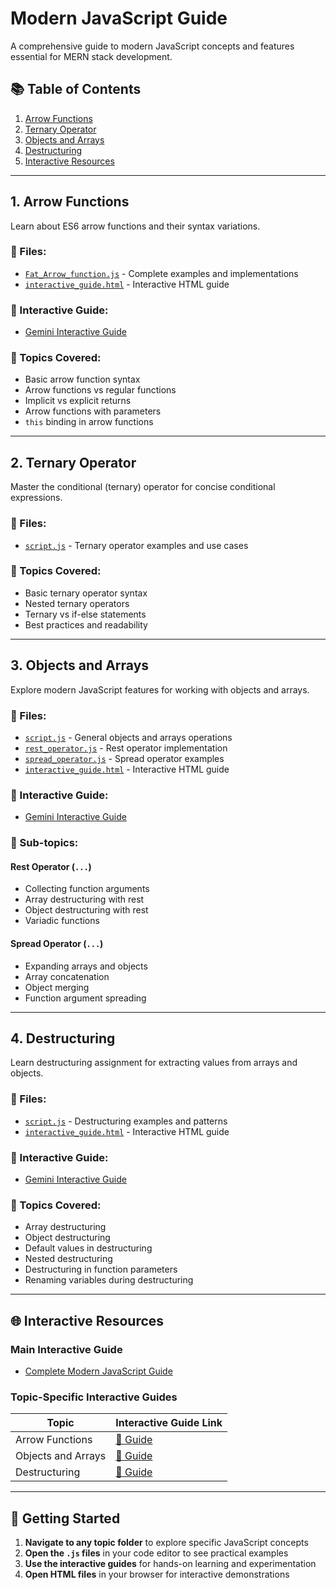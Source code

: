 # Modern JavaScript Guide

A comprehensive guide to modern JavaScript concepts and features essential for MERN stack development.

## 📚 Table of Contents

1. [Arrow Functions](#1-arrow-functions)
2. [Ternary Operator](#2-ternary-operator)
3. [Objects and Arrays](#3-objects-and-arrays)
4. [Destructuring](#4-destructuring)
5. [Interactive Resources](#interactive-resources)

---

## 1. Arrow Functions

Learn about ES6 arrow functions and their syntax variations.

### 📂 Files:
- [`Fat_Arrow_function.js`](01.Arrow%20Function/Fat_Arrow_function.js) - Complete examples and implementations
- [`interactive_guide.html`](01.Arrow%20Function/interactive_guide.html) - Interactive HTML guide

### 🔗 Interactive Guide:
- [Gemini Interactive Guide](https://g.co/gemini/share/6228ded6f806)

### 📖 Topics Covered:
- Basic arrow function syntax
- Arrow functions vs regular functions
- Implicit vs explicit returns
- Arrow functions with parameters
- `this` binding in arrow functions

---

## 2. Ternary Operator

Master the conditional (ternary) operator for concise conditional expressions.

### 📂 Files:
- [`script.js`](02.Ternary%20operator/script.js) - Ternary operator examples and use cases

### 📖 Topics Covered:
- Basic ternary operator syntax
- Nested ternary operators
- Ternary vs if-else statements
- Best practices and readability

---

## 3. Objects and Arrays

Explore modern JavaScript features for working with objects and arrays.

### 📂 Files:
- [`script.js`](03.%20Objects%20and%20Arrays/script.js) - General objects and arrays operations
- [`rest_operator.js`](03.%20Objects%20and%20Arrays/rest_operator.js) - Rest operator implementation
- [`spread_operator.js`](03.%20Objects%20and%20Arrays/spread_operator.js) - Spread operator examples
- [`interactive_guide.html`](03.%20Objects%20and%20Arrays/interactive_guide.html) - Interactive HTML guide

### 🔗 Interactive Guide:
- [Gemini Interactive Guide](https://g.co/gemini/share/34b3dccd13eb)

### 📖 Sub-topics:

#### Rest Operator (`...`)
- Collecting function arguments
- Array destructuring with rest
- Object destructuring with rest
- Variadic functions

#### Spread Operator (`...`)
- Expanding arrays and objects
- Array concatenation
- Object merging
- Function argument spreading

---

## 4. Destructuring

Learn destructuring assignment for extracting values from arrays and objects.

### 📂 Files:
- [`script.js`](04.%20Destructuring/script.js) - Destructuring examples and patterns
- [`interactive_guide.html`](04.%20Destructuring/interactive_guide.html) - Interactive HTML guide

### 🔗 Interactive Guide:
- [Gemini Interactive Guide](https://g.co/gemini/share/d7e1e43e86ee)

### 📖 Topics Covered:
- Array destructuring
- Object destructuring
- Default values in destructuring
- Nested destructuring
- Destructuring in function parameters
- Renaming variables during destructuring

---

## 🌐 Interactive Resources

### Main Interactive Guide
- [Complete Modern JavaScript Guide](https://g.co/gemini/share/d7e1e43e86ee)

### Topic-Specific Interactive Guides
| Topic | Interactive Guide Link |
|-------|----------------------|
| Arrow Functions | [🔗 Guide](https://g.co/gemini/share/6228ded6f806) |
| Objects and Arrays | [🔗 Guide](https://g.co/gemini/share/34b3dccd13eb) |
| Destructuring | [🔗 Guide](https://g.co/gemini/share/d7e1e43e86ee) |

---

## 🚀 Getting Started

1. **Navigate to any topic folder** to explore specific JavaScript concepts
2. **Open the `.js` files** in your code editor to see practical examples
3. **Use the interactive guides** for hands-on learning and experimentation
4. **Open HTML files** in your browser for interactive demonstrations

